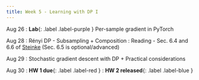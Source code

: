 ```yaml
---
title: Week 5 - Learning with DP I
---
```


Aug 26
: **Lab**{: .label .label-purple }
    Per-sample gradient in PyTorch

Aug 28
: Rényi DP - Subsampling + Composition
    : Reading - Sec. 6.4 and 6.6 of [Steinke](https://arxiv.org/pdf/2210.00597) 
        (Sec. 6.5 is optional/advanced)


Aug 29
: Stochastic gradient descent with DP + Practical considerations

Aug 30
: **HW 1 due**{: .label .label-red }
: **HW 2 released**{: .label .label-blue }
